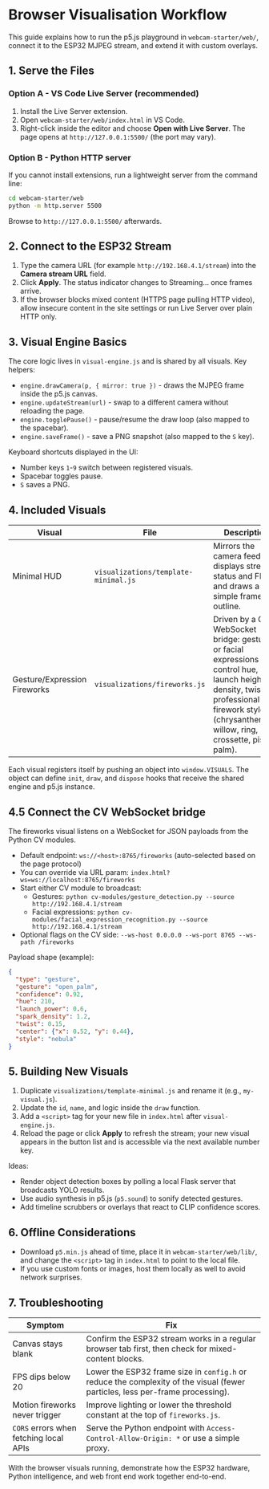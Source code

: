 # Browser Visualisation Workflow

This guide explains how to run the p5.js playground in `webcam-starter/web/`, connect it to the ESP32 MJPEG stream, and extend it with custom overlays.

## 1. Serve the Files

### Option A - VS Code Live Server (recommended)
1. Install the Live Server extension.
2. Open `webcam-starter/web/index.html` in VS Code.
3. Right-click inside the editor and choose **Open with Live Server**. The page opens at `http://127.0.0.1:5500/` (the port may vary).

### Option B - Python HTTP server

If you cannot install extensions, run a lightweight server from the command line:

```bash
cd webcam-starter/web
python -m http.server 5500
```

Browse to `http://127.0.0.1:5500/` afterwards.

## 2. Connect to the ESP32 Stream

1. Type the camera URL (for example `http://192.168.4.1/stream`) into the **Camera stream URL** field.
2. Click **Apply**. The status indicator changes to Streaming... once frames arrive.
3. If the browser blocks mixed content (HTTPS page pulling HTTP video), allow insecure content in the site settings or run Live Server over plain HTTP only.

## 3. Visual Engine Basics

The core logic lives in `visual-engine.js` and is shared by all visuals. Key helpers:

- `engine.drawCamera(p, { mirror: true })` - draws the MJPEG frame inside the p5.js canvas.
- `engine.updateStream(url)` - swap to a different camera without reloading the page.
- `engine.togglePause()` - pause/resume the draw loop (also mapped to the spacebar).
- `engine.saveFrame()` - save a PNG snapshot (also mapped to the `S` key).

Keyboard shortcuts displayed in the UI:
- Number keys `1`-`9` switch between registered visuals.
- Spacebar toggles pause.
- `S` saves a PNG.

## 4. Included Visuals

| Visual | File | Description |
|--------|------|-------------|
| Minimal HUD | `visualizations/template-minimal.js` | Mirrors the camera feed, displays stream status and FPS, and draws a simple frame outline. |
| Gesture/Expression Fireworks | `visualizations/fireworks.js` | Driven by a CV WebSocket bridge: gestures or facial expressions control hue, launch height, density, twist and professional firework styles (chrysanthemum, willow, ring, crossette, pistil, palm). |

Each visual registers itself by pushing an object into `window.VISUALS`. The object can define `init`, `draw`, and `dispose` hooks that receive the shared engine and p5.js instance.

## 4.5 Connect the CV WebSocket bridge

The fireworks visual listens on a WebSocket for JSON payloads from the Python CV modules.

- Default endpoint: `ws://<host>:8765/fireworks` (auto-selected based on the page protocol)
- You can override via URL param: `index.html?ws=ws://localhost:8765/fireworks`
- Start either CV module to broadcast:
  - Gestures: `python cv-modules/gesture_detection.py --source http://192.168.4.1/stream`
  - Facial expressions: `python cv-modules/facial_expression_recognition.py --source http://192.168.4.1/stream`
- Optional flags on the CV side: `--ws-host 0.0.0.0 --ws-port 8765 --ws-path /fireworks`

Payload shape (example):

```json
{
  "type": "gesture",
  "gesture": "open_palm",
  "confidence": 0.92,
  "hue": 210,
  "launch_power": 0.6,
  "spark_density": 1.2,
  "twist": 0.15,
  "center": {"x": 0.52, "y": 0.44},
  "style": "nebula"
}
```

## 5. Building New Visuals

1. Duplicate `visualizations/template-minimal.js` and rename it (e.g., `my-visual.js`).
2. Update the `id`, `name`, and logic inside the `draw` function.
3. Add a `<script>` tag for your new file in `index.html` after `visual-engine.js`.
4. Reload the page or click **Apply** to refresh the stream; your new visual appears in the button list and is accessible via the next available number key.

Ideas:
- Render object detection boxes by polling a local Flask server that broadcasts YOLO results.
- Use audio synthesis in p5.js (`p5.sound`) to sonify detected gestures.
- Add timeline scrubbers or overlays that react to CLIP confidence scores.

## 6. Offline Considerations

- Download `p5.min.js` ahead of time, place it in `webcam-starter/web/lib/`, and change the `<script>` tag in `index.html` to point to the local file.
- If you use custom fonts or images, host them locally as well to avoid network surprises.

## 7. Troubleshooting

| Symptom | Fix |
|---------|-----|
| Canvas stays blank | Confirm the ESP32 stream works in a regular browser tab first, then check for mixed-content blocks. |
| FPS dips below 20 | Lower the ESP32 frame size in `config.h` or reduce the complexity of the visual (fewer particles, less per-frame processing). |
| Motion fireworks never trigger | Improve lighting or lower the threshold constant at the top of `fireworks.js`. |
| `CORS` errors when fetching local APIs | Serve the Python endpoint with `Access-Control-Allow-Origin: *` or use a simple proxy. |

With the browser visuals running, demonstrate how the ESP32 hardware, Python intelligence, and web front end work together end-to-end.